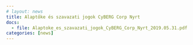 ```yaml
---
# layout: news
title: Alaptőke és szavazati jogok CyBERG Corp Nyrt
docs:
  - file: Alaptoke_es_szavazati_jogok_CyBERG_Corp_Nyrt_2019.05.31.pdf
categories: [news]
---
```

